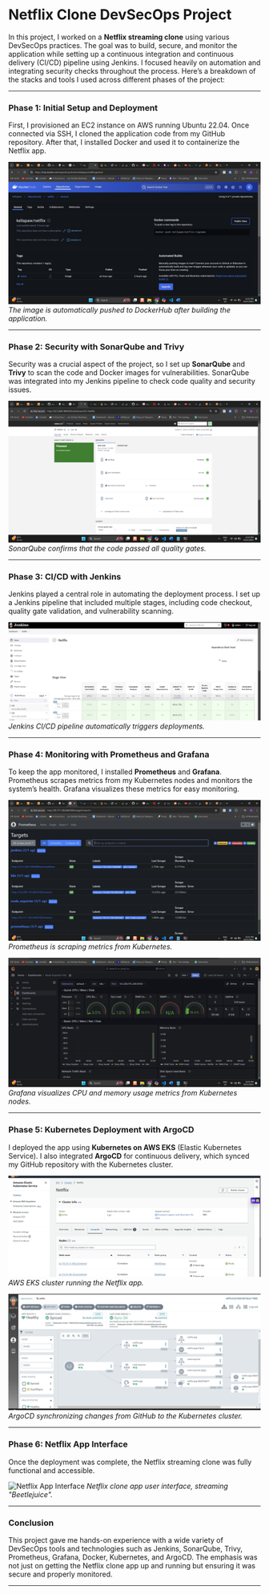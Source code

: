 # Netflix Clone DevSecOps Project

In this project, I worked on a **Netflix streaming clone** using various DevSecOps practices. The goal was to build, secure, and monitor the application while setting up a continuous integration and continuous delivery (CI/CD) pipeline using Jenkins. I focused heavily on automation and integrating security checks throughout the process. Here’s a breakdown of the stacks and tools I used across different phases of the project:

---

### Phase 1: Initial Setup and Deployment
First, I provisioned an EC2 instance on AWS running Ubuntu 22.04. Once connected via SSH, I cloned the application code from my GitHub repository. After that, I installed Docker and used it to containerize the Netflix app.

![Docker Setup](./public/assets/docker.png)
*The image is automatically pushed to DockerHub after building the application.*

---

### Phase 2: Security with SonarQube and Trivy
Security was a crucial aspect of the project, so I set up **SonarQube** and **Trivy** to scan the code and Docker images for vulnerabilities. SonarQube was integrated into my Jenkins pipeline to check code quality and security issues.

![SonarQube](./public/assets/sonarqube.png)
*SonarQube confirms that the code passed all quality gates.*

---

### Phase 3: CI/CD with Jenkins
Jenkins played a central role in automating the deployment process. I set up a Jenkins pipeline that included multiple stages, including code checkout, quality gate validation, and vulnerability scanning.

![Jenkins Pipeline](./public/assets/jenkins.png)
*Jenkins CI/CD pipeline automatically triggers deployments.*

---

### Phase 4: Monitoring with Prometheus and Grafana
To keep the app monitored, I installed **Prometheus** and **Grafana**. Prometheus scrapes metrics from my Kubernetes nodes and monitors the system’s health. Grafana visualizes these metrics for easy monitoring.

![Prometheus Metrics](./public/assets/Prometheus.png)
*Prometheus is scraping metrics from Kubernetes.*

![Grafana Dashboards](./public/assets/grafana.png)
*Grafana visualizes CPU and memory usage metrics from Kubernetes nodes.*

---

### Phase 5: Kubernetes Deployment with ArgoCD
I deployed the app using **Kubernetes on AWS EKS** (Elastic Kubernetes Service). I also integrated **ArgoCD** for continuous delivery, which synced my GitHub repository with the Kubernetes cluster.

![AWS EKS Cluster](./public/assets/eks.png)
*AWS EKS cluster running the Netflix app.*

![ArgoCD Sync](./public/assets/argocd.png)
*ArgoCD synchronizing changes from GitHub to the Kubernetes cluster.*

---

### Phase 6: Netflix App Interface
Once the deployment was complete, the Netflix streaming clone was fully functional and accessible.

![Netflix App Interface](./public/assets/netflixpage.png)
*Netflix clone app user interface, streaming "Beetlejuice".*

---

### Conclusion
This project gave me hands-on experience with a wide variety of DevSecOps tools and technologies such as Jenkins, SonarQube, Trivy, Prometheus, Grafana, Docker, Kubernetes, and ArgoCD. The emphasis was not just on getting the Netflix clone app up and running but ensuring it was secure and properly monitored.

---
